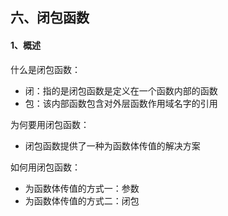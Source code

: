 ## 六、闭包函数

#### 1、概述

什么是闭包函数：
- 闭：指的是闭包函数是定义在一个函数内部的函数
- 包：该内部函数包含对外层函数作用域名字的引用

为何要用闭包函数：
- 闭包函数提供了一种为函数体传值的解决方案

如何用闭包函数：
- 为函数体传值的方式一：参数
- 为函数体传值的方式二：闭包

